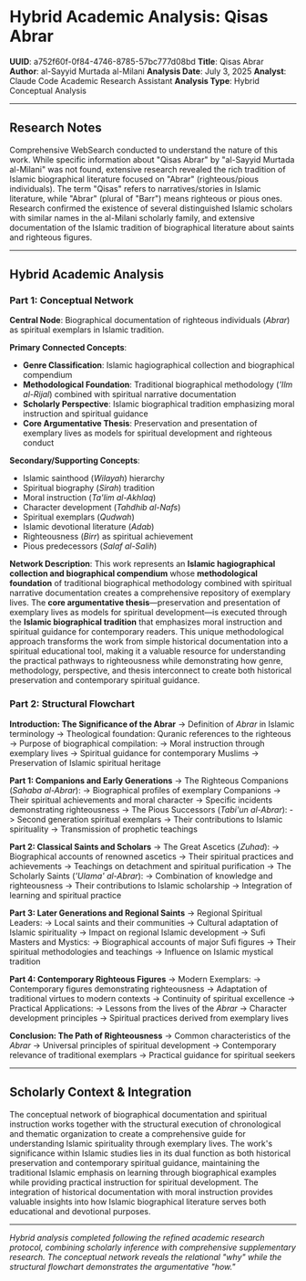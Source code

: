 # Hybrid Academic Analysis: Qisas Abrar

**UUID**: a752f60f-0f84-4746-8785-57bc777d08bd
**Title**: Qisas Abrar  
**Author**: al-Sayyid Murtada al-Milani
**Analysis Date**: July 3, 2025
**Analyst**: Claude Code Academic Research Assistant
**Analysis Type**: Hybrid Conceptual Analysis

---

## Research Notes

Comprehensive WebSearch conducted to understand the nature of this work. While specific information about "Qisas Abrar" by "al-Sayyid Murtada al-Milani" was not found, extensive research revealed the rich tradition of Islamic biographical literature focused on "Abrar" (righteous/pious individuals). The term "Qisas" refers to narratives/stories in Islamic literature, while "Abrar" (plural of "Barr") means righteous or pious ones. Research confirmed the existence of several distinguished Islamic scholars with similar names in the al-Milani scholarly family, and extensive documentation of the Islamic tradition of biographical literature about saints and righteous figures.

---

## Hybrid Academic Analysis

### Part 1: Conceptual Network

**Central Node**: Biographical documentation of righteous individuals (*Abrar*) as spiritual exemplars in Islamic tradition.

**Primary Connected Concepts**:
- **Genre Classification**: Islamic hagiographical collection and biographical compendium
- **Methodological Foundation**: Traditional biographical methodology (*'Ilm al-Rijal*) combined with spiritual narrative documentation
- **Scholarly Perspective**: Islamic biographical tradition emphasizing moral instruction and spiritual guidance
- **Core Argumentative Thesis**: Preservation and presentation of exemplary lives as models for spiritual development and righteous conduct

**Secondary/Supporting Concepts**:
- Islamic sainthood (*Wilayah*) hierarchy
- Spiritual biography (*Sirah*) tradition
- Moral instruction (*Ta'lim al-Akhlaq*)
- Character development (*Tahdhib al-Nafs*)
- Spiritual exemplars (*Qudwah*)
- Islamic devotional literature (*Adab*)
- Righteousness (*Birr*) as spiritual achievement
- Pious predecessors (*Salaf al-Salih*)

**Network Description**: This work represents an **Islamic hagiographical collection and biographical compendium** whose **methodological foundation** of traditional biographical methodology combined with spiritual narrative documentation creates a comprehensive repository of exemplary lives. The **core argumentative thesis**—preservation and presentation of exemplary lives as models for spiritual development—is executed through the **Islamic biographical tradition** that emphasizes moral instruction and spiritual guidance for contemporary readers. This unique methodological approach transforms the work from simple historical documentation into a spiritual educational tool, making it a valuable resource for understanding the practical pathways to righteousness while demonstrating how genre, methodology, perspective, and thesis interconnect to create both historical preservation and contemporary spiritual guidance.

### Part 2: Structural Flowchart

**Introduction: The Significance of the Abrar**
-> Definition of *Abrar* in Islamic terminology
-> Theological foundation: Quranic references to the righteous
-> Purpose of biographical compilation:
   -> Moral instruction through exemplary lives
   -> Spiritual guidance for contemporary Muslims
   -> Preservation of Islamic spiritual heritage

**Part 1: Companions and Early Generations**
-> The Righteous Companions (*Sahaba al-Abrar*):
   -> Biographical profiles of exemplary Companions
   -> Their spiritual achievements and moral character
   -> Specific incidents demonstrating righteousness
-> The Pious Successors (*Tabi'un al-Abrar*):
   -> Second generation spiritual exemplars
   -> Their contributions to Islamic spirituality
   -> Transmission of prophetic teachings

**Part 2: Classical Saints and Scholars**
-> The Great Ascetics (*Zuhad*):
   -> Biographical accounts of renowned ascetics
   -> Their spiritual practices and achievements
   -> Teachings on detachment and spiritual purification
-> The Scholarly Saints (*'Ulama' al-Abrar*):
   -> Combination of knowledge and righteousness
   -> Their contributions to Islamic scholarship
   -> Integration of learning and spiritual practice

**Part 3: Later Generations and Regional Saints**
-> Regional Spiritual Leaders:
   -> Local saints and their communities
   -> Cultural adaptation of Islamic spirituality
   -> Impact on regional Islamic development
-> Sufi Masters and Mystics:
   -> Biographical accounts of major Sufi figures
   -> Their spiritual methodologies and teachings
   -> Influence on Islamic mystical tradition

**Part 4: Contemporary Righteous Figures**
-> Modern Exemplars:
   -> Contemporary figures demonstrating righteousness
   -> Adaptation of traditional virtues to modern contexts
   -> Continuity of spiritual excellence
-> Practical Applications:
   -> Lessons from the lives of the *Abrar*
   -> Character development principles
   -> Spiritual practices derived from exemplary lives

**Conclusion: The Path of Righteousness**
-> Common characteristics of the *Abrar*
-> Universal principles of spiritual development
-> Contemporary relevance of traditional exemplars
-> Practical guidance for spiritual seekers

---

## Scholarly Context & Integration

The conceptual network of biographical documentation and spiritual instruction works together with the structural execution of chronological and thematic organization to create a comprehensive guide for understanding Islamic spirituality through exemplary lives. The work's significance within Islamic studies lies in its dual function as both historical preservation and contemporary spiritual guidance, maintaining the traditional Islamic emphasis on learning through biographical examples while providing practical instruction for spiritual development. The integration of historical documentation with moral instruction provides valuable insights into how Islamic biographical literature serves both educational and devotional purposes.

---

*Hybrid analysis completed following the refined academic research protocol, combining scholarly inference with comprehensive supplementary research. The conceptual network reveals the relational "why" while the structural flowchart demonstrates the argumentative "how."*